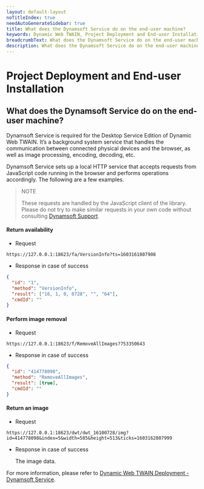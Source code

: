 ```yaml
---
layout: default-layout
noTitleIndex: true
needAutoGenerateSidebar: true
title: What does the Dynamsoft Service do on the end-user machine?
keywords: Dynamic Web TWAIN, Project Deployment and End-user Installation, dynamsoft service
breadcrumbText: What does the Dynamsoft Service do on the end-user machine?
description: What does the Dynamsoft Service do on the end-user machine?
---
```


# Project Deployment and End-user Installation

## What does the Dynamsoft Service do on the end-user machine?

Dynamsoft Service is required for the Desktop Service Edition of Dynamic Web TWAIN. It’s a background system service that handles the communication between connected physical devices and the browser, as well as image processing, encoding, decoding, etc.

Dynamsoft Service sets up a local HTTP service that accepts requests from JavaScript code running in the browser and performs operations accordingly. The following are a few examples.

> NOTE
>
> These requests are handled by the JavaScript client of the library. Please do not try to make similar requests in your own code without consulting [Dynamsoft Support]({{site.about}}getsupport.html).

#### Return availability

- Request

```
https://127.0.0.1:18623/fa/VersionInfo?ts=1603161807908
```

- Response in case of success

```json
{
  "id": "1",
  "method": "VersionInfo",
  "result": ["16, 1, 0, 0728", "", "64"],
  "cmdId": ""
}
```

#### Perform image removal

- Request

```
https://127.0.0.1:18623/f/RemoveAllImages?753350643
```

- Response in case of success

```json
{
  "id": "414778098",
  "method": "RemoveAllImages",
  "result": [true],
  "cmdId": ""
}
```

#### Return an image

- Request

```
https://127.0.0.1:18623/dwt/dwt_16100728/img?id=414778098&index=5&width=585&height=513&ticks=1603162807999
```

- Response in case of success

  The image data.

For more information, please refer to <a href="https://www.dynamsoft.com/web-twain/docs-archive/indepth/deployment/service.html?ver=17.2.1" target="_blank">Dynamic Web TWAIN Deployment - Dynamsoft Service</a>.
